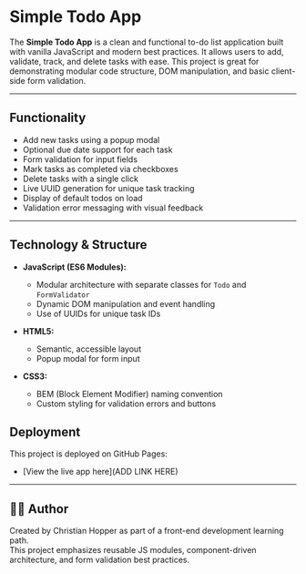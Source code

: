 # Simple Todo App

The **Simple Todo App** is a clean and functional to-do list application built with vanilla JavaScript and modern best practices. It allows users to add, validate, track, and delete tasks with ease. This project is great for demonstrating modular code structure, DOM manipulation, and basic client-side form validation.

---

## Functionality

- Add new tasks using a popup modal
- Optional due date support for each task
- Form validation for input fields
- Mark tasks as completed via checkboxes
- Delete tasks with a single click
- Live UUID generation for unique task tracking
- Display of default todos on load
- Validation error messaging with visual feedback

---

## Technology & Structure

- **JavaScript (ES6 Modules):**

  - Modular architecture with separate classes for `Todo` and `FormValidator`
  - Dynamic DOM manipulation and event handling
  - Use of UUIDs for unique task IDs

- **HTML5:**

  - Semantic, accessible layout
  - Popup modal for form input

- **CSS3:**
  - BEM (Block Element Modifier) naming convention
  - Custom styling for validation errors and buttons

## Deployment

This project is deployed on GitHub Pages:

- [View the live app here](ADD LINK HERE)

---

## 👨‍💻 Author

Created by Christian Hopper as part of a front-end development learning path.  
This project emphasizes reusable JS modules, component-driven architecture, and form validation best practices.
